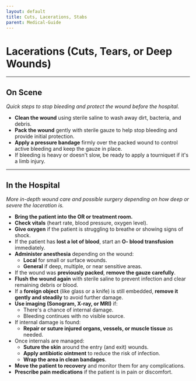 ```yaml
---
layout: default
title: Cuts, Lacerations, Stabs
parent: Medical-Guide
---
```


# Lacerations (Cuts, Tears, or Deep Wounds)

---

## On Scene  
*Quick steps to stop bleeding and protect the wound before the hospital.*

- **Clean the wound** using sterile saline to wash away dirt, bacteria, and debris.
- **Pack the wound** gently with sterile gauze to help stop bleeding and provide initial protection.
- **Apply a pressure bandage** firmly over the packed wound to control active bleeding and keep the gauze in place.
- If bleeding is heavy or doesn't slow, be ready to apply a tourniquet if it's a limb injury.

---

## In the Hospital  
*More in-depth wound care and possible surgery depending on how deep or severe the laceration is.*

- **Bring the patient into the OR or treatment room.**
- **Check vitals** (heart rate, blood pressure, oxygen level).
- **Give oxygen** if the patient is struggling to breathe or showing signs of shock.
- If the patient has **lost a lot of blood**, start an **O- blood transfusion** immediately.
- **Administer anesthesia** depending on the wound:
  - **Local** for small or surface wounds.
  - **General** if deep, multiple, or near sensitive areas.
- If the wound was **previously packed**, **remove the gauze carefully**.
- **Flush the wound again** with sterile saline to prevent infection and clear remaining debris or blood.
- If a **foreign object** (like glass or a knife) is still embedded, **remove it gently and steadily** to avoid further damage.
- **Use imaging (Sonogram, X-ray, or MRI)** if:
  - There's a chance of internal damage.
  - Bleeding continues with no visible source.
- If internal damage is found:
  - **Repair or suture injured organs, vessels, or muscle tissue** as needed.
- Once internals are managed:
  - **Suture the skin** around the entry (and exit) wounds.
  - **Apply antibiotic ointment** to reduce the risk of infection.
  - **Wrap the area in clean bandages**.
- **Move the patient to recovery** and monitor them for any complications.
- **Prescribe pain medications** if the patient is in pain or discomfort.